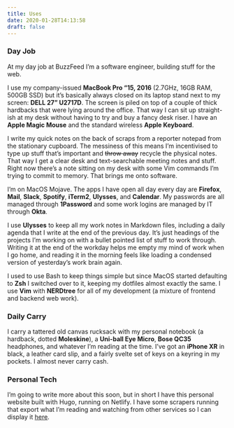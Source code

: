 ```yaml
---
title: Uses
date: 2020-01-28T14:13:58
draft: false
---
```


### Day Job
At my day job at BuzzFeed I’m a software engineer, building stuff for the web.

I use my company-issued **MacBook Pro “15, 2016** (2.7GHz, 16GB RAM, 500GB SSD) but it’s basically always closed on its laptop stand next to my screen: **DELL 27” U2717D**. The screen is piled on top of a couple of thick hardbacks that were lying around the office. That way I can sit up straight-ish at my desk without having to try and buy a fancy desk riser. I have an **Apple Magic Mouse** and the standard wireless **Apple Keyboard**.

I write my quick notes on the back of scraps from a reporter notepad from the stationary cupboard. The messiness of this means I’m incentivised to type up stuff that’s important and ~~throw away~~ recycle the physical notes. That way I get a clear desk and text-searchable meeting notes and stuff. Right now there’s a note sitting on my desk with some Vim commands I’m trying to commit to memory. That brings me onto software.

I’m on MacOS Mojave. The apps I have open all day every day are **Firefox**, **Mail**, **Slack**, **Spotify**, **iTerm2**, **Ulysses**, and **Calendar**. My passwords are all managed through **1Password** and some work logins are managed by IT through **Okta**.

I use **Ulysses** to keep all my work notes in Markdown files, including a daily agenda that I write at the end of the previous day. It’s just headings of the projects I’m working on with a bullet pointed list of stuff to work through. Writing it at the end of the workday helps me empty my mind of work when I go home, and reading it in the morning feels like loading a condensed version of yesterday’s work brain again.

I used to use Bash to keep things simple but since MacOS started defaulting to **Zsh** I switched over to it, keeping my dotfiles almost exactly the same. I use **Vim** with **NERDtree** for all of my development (a mixture of frontend and backend web work).

### Daily Carry
I carry a tattered old canvas rucksack with my personal notebook (a hardback, dotted **Moleskine**), a **Uni-ball Eye Micro**, **Bose QC35** headphones, and whatever I’m reading at the time. I’ve got an **iPhone XR** in black, a leather card slip, and a fairly svelte set of keys on a keyring in my pockets. I almost never carry cash.

### Personal Tech
I’m going to write more about this soon, but in short I have this personal website built with Hugo, running on Netlify. I have some scrapers running that export what I’m reading and watching from other services so I can display it [here](/media).
